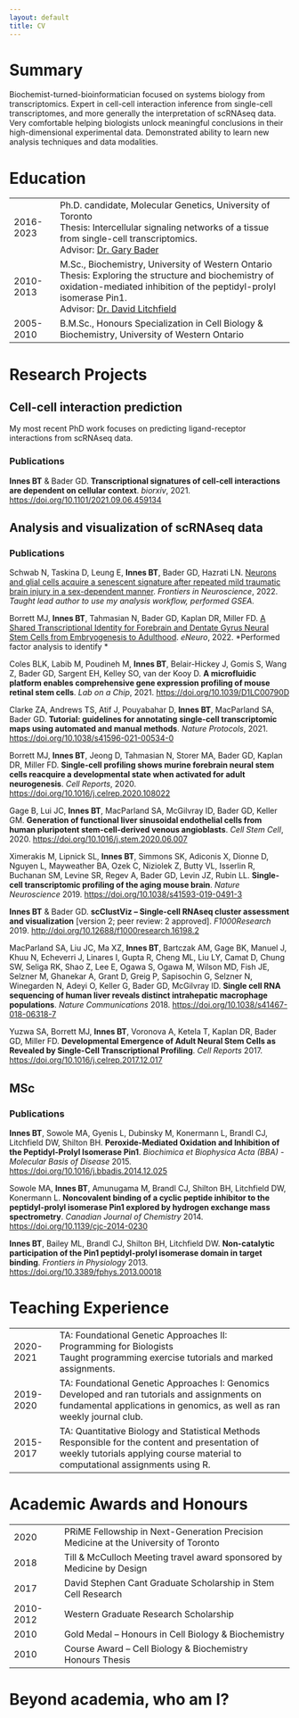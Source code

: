 ```yaml
---
layout: default
title: CV
---
```


# Summary
Biochemist-turned-bioinformatician focused on systems biology from transcriptomics.  Expert in cell-cell interaction inference from single-cell transcriptomes, and more generally the interpretation of scRNAseq data.  Very comfortable helping biologists unlock meaningful conclusions in their high-dimensional experimental data.  Demonstrated ability to learn new analysis techniques and data modalities.


# Education
<table>
  <tr>
    <td>2016-2023</td>
    <td>Ph.D. candidate, Molecular Genetics, University of Toronto<br>
        Thesis:	Intercellular signaling networks of a tissue from single-cell transcriptomics.<br>
        Advisor: <a href="https://baderlab.org/">Dr. Gary Bader</a></td>
  </tr>
  <tr>
    <td>2010-2013</td>
    <td>M.Sc., Biochemistry, University of Western Ontario<br>
        Thesis:	Exploring the structure and biochemistry of oxidation-mediated inhibition of the peptidyl-prolyl isomerase Pin1.<br>
        Advisor: <a href="https://www.schulich.uwo.ca/biochem/people/faculty/Litchfield.html">Dr. David Litchfield</a></td>
  </tr>
  <tr>
    <td>2005-2010</td>
    <td>B.M.Sc., Honours Specialization in Cell Biology & Biochemistry, University of Western Ontario</td>
  </tr>
</table>


# Research Projects

## Cell-cell interaction prediction
My most recent PhD work focuses on predicting ligand-receptor interactions from scRNAseq data. 

### Publications

**Innes BT** & Bader GD. **Transcriptional signatures of cell-cell interactions are dependent on cellular context**. *biorxiv*, 2021. https://doi.org/10.1101/2021.09.06.459134


## Analysis and visualization of scRNAseq data

### Publications

Schwab N, Taskina D, Leung E, **Innes BT**, Bader GD, Hazrati LN.  [Neurons and glial cells acquire a senescent signature after repeated mild traumatic brain injury in a sex-dependent manner](https://doi.org/10.3389/fnins.2022.1027116). *Frontiers in Neuroscience*, 2022.   
*Taught lead author to use my analysis workflow, performed GSEA.*  

Borrett MJ, **Innes BT**, Tahmasian N, Bader GD, Kaplan DR, Miller FD. [A Shared Transcriptional Identity for Forebrain and Dentate Gyrus Neural Stem Cells from Embryogenesis to Adulthood](https://dx.doi.org/10.1523/ENEURO.0271-21.2021). *eNeuro*, 2022.
*Performed factor analysis to identify *

Coles BLK, Labib M, Poudineh M, **Innes BT**, Belair-Hickey J, Gomis S, Wang Z, Bader GD, Sargent EH, Kelley SO, van der Kooy D. **A microfluidic platform enables comprehensive gene expression profiling of mouse retinal stem cells**. *Lab on a Chip*, 2021. https://doi.org/10.1039/D1LC00790D


Clarke ZA, Andrews TS, Atif J, Pouyabahar D, **Innes BT**, MacParland SA,  Bader GD.  **Tutorial: guidelines for annotating single-cell transcriptomic maps using automated and manual methods**. *Nature Protocols*, 2021. https://doi.org/10.1038/s41596-021-00534-0

Borrett MJ, **Innes BT**, Jeong D, Tahmasian N, Storer MA, Bader GD, Kaplan DR, Miller FD.  **Single-cell profiling shows murine forebrain neural stem cells reacquire a developmental state when activated for adult neurogenesis**. *Cell Reports*, 2020. https://doi.org/10.1016/j.celrep.2020.108022

Gage B, Lui JC, **Innes BT**, MacParland SA, McGilvray ID, Bader GD, Keller GM. **Generation of functional liver sinusoidal endothelial cells from human pluripotent stem-cell-derived venous angioblasts**. *Cell Stem Cell*, 2020. https://doi.org/10.1016/j.stem.2020.06.007

Ximerakis M, Lipnick SL, **Innes BT**, Simmons SK, Adiconis X, Dionne D, Nguyen L, Mayweather BA, Ozek C, Niziolek Z, Butty VL, Isserlin R, Buchanan SM, Levine SR, Regev A, Bader GD, Levin JZ, Rubin LL. **Single-cell transcriptomic profiling of the aging mouse brain**. *Nature Neuroscience* 2019. https://doi.org/10.1038/s41593-019-0491-3

**Innes BT** & Bader GD. **scClustViz – Single-cell RNAseq cluster assessment and visualization** [version 2; peer review: 2 approved]. *F1000Research* 2019. http://doi.org/10.12688/f1000research.16198.2

MacParland SA, Liu JC, Ma XZ, **Innes BT**, Bartczak AM, Gage BK, Manuel J, Khuu N, Echeverri J, Linares I, Gupta R, Cheng ML, Liu LY, Camat D, Chung SW, Seliga RK, Shao Z, Lee E, Ogawa S, Ogawa M, Wilson MD, Fish JE, Selzner M, Ghanekar A, Grant D, Greig P, Sapisochin G, Selzner N, Winegarden N, Adeyi O, Keller G, Bader GD, McGilvray ID. **Single cell RNA sequencing of human liver reveals distinct intrahepatic macrophage populations**. *Nature Communications* 2018. https://doi.org/10.1038/s41467-018-06318-7

Yuzwa SA, Borrett MJ, **Innes BT**, Voronova A, Ketela T, Kaplan DR, Bader GD, Miller FD. **Developmental Emergence of Adult Neural Stem Cells as Revealed by Single-Cell Transcriptional Profiling**. *Cell Reports* 2017.  https://doi.org/10.1016/j.celrep.2017.12.017



## MSc
### Publications
**Innes BT**, Sowole MA, Gyenis L, Dubinsky M, Konermann L, Brandl CJ, Litchfield DW, Shilton BH. **Peroxide-Mediated Oxidation and Inhibition of the Peptidyl-Prolyl Isomerase Pin1**. *Biochimica et Biophysica Acta (BBA) - Molecular Basis of Disease* 2015. https://doi.org/10.1016/j.bbadis.2014.12.025

Sowole MA, **Innes BT**, Amunugama M, Brandl CJ, Shilton BH, Litchfield DW, Konermann L. **Noncovalent binding of a cyclic peptide inhibitor to the peptidyl-prolyl isomerase Pin1 explored by hydrogen exchange mass spectrometry**. *Canadian Journal of Chemistry* 2014. https://doi.org/10.1139/cjc-2014-0230

**Innes BT**, Bailey ML, Brandl CJ, Shilton BH, Litchfield DW. **Non-catalytic participation of the Pin1 peptidyl-prolyl isomerase domain in target binding**. *Frontiers in Physiology* 2013. https://doi.org/10.3389/fphys.2013.00018


# Teaching Experience
<table>
  <tr>
    <td>2020-2021</td>
    <td>TA: Foundational Genetic Approaches II: Programming for Biologists<br>
        Taught programming exercise tutorials and marked assignments.</td>
  </tr>
  <tr>
    <td>2019-2020</td>
    <td>TA: Foundational Genetic Approaches I: Genomics<br>
        Developed and ran tutorials and assignments on fundamental applications in genomics, as well as ran weekly journal club.</td>
  </tr>
  <tr>
    <td>2015-2017</td><td>TA: Quantitative Biology and Statistical Methods<br>
        Responsible for the content and presentation of weekly tutorials applying course material to computational assignments using R.</td>
  </tr>
</table>


# Academic Awards and Honours
<table>
  <tr>
    <td>2020</td><td>PRiME Fellowship in Next-Generation Precision Medicine at the University of Toronto</td>
  </tr>
  <tr>
    <td>2018</td><td>Till & McCulloch Meeting travel award sponsored by Medicine by Design</td>
  </tr>
  <tr>
    <td>2017</td><td>David Stephen Cant Graduate Scholarship in Stem Cell Research</td>
  </tr>
  <tr>
    <td>2010-2012</td><td>Western Graduate Research Scholarship</td>
  </tr>
  <tr>
    <td>2010</td><td>Gold Medal – Honours in Cell Biology & Biochemistry</td>
  </tr>
  <tr>
    <td>2010</td><td>Course Award – Cell Biology & Biochemistry Honours Thesis</td>
  </tr>
</table>

# Beyond academia, who am I?
